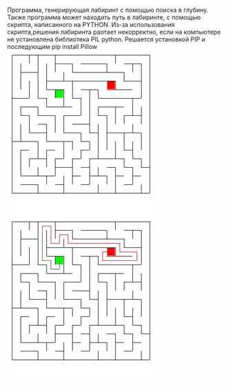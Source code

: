 Программа, генерирующая лабиринт с помощью поиска в глубину.
Также программа может находить путь в лабиринте, с помощью скрипта, написанного на PYTHON.
Из-за использования скрипта,решения лабиринта раотает некорректно, если на компьютере не установлена библиотека PIL python.
Решается установкой PIP и последующим
pip install Pillow
![Иллюстрация к проекту](https://github.com/kesha787898/MAZE/blob/master/image.bmp)
![Иллюстрация к проекту](https://github.com/kesha787898/MAZE/blob/master/ans.jpg)

